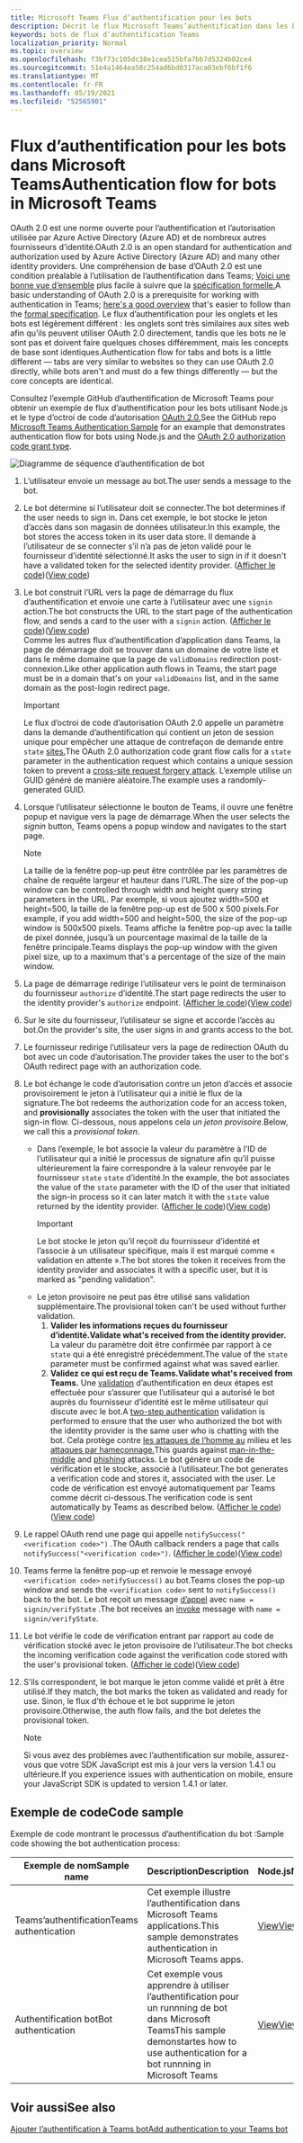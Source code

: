 ```yaml
---
title: Microsoft Teams Flux d’authentification pour les bots
description: Décrit le flux Microsoft Teams’authentification dans les bots
keywords: bots de flux d’authentification Teams
localization_priority: Normal
ms.topic: overview
ms.openlocfilehash: f3bf73c105dc38e1cea515bfa7bb7d5324b02ce4
ms.sourcegitcommit: 51e4a1464ea58c254ad6bd0317aca03ebf6bf1f6
ms.translationtype: MT
ms.contentlocale: fr-FR
ms.lasthandoff: 05/19/2021
ms.locfileid: "52565901"
---
```

# <a name="authentication-flow-for-bots-in-microsoft-teams"></a><span data-ttu-id="ba890-104">Flux d’authentification pour les bots dans Microsoft Teams</span><span class="sxs-lookup"><span data-stu-id="ba890-104">Authentication flow for bots in Microsoft Teams</span></span>

<span data-ttu-id="ba890-105">OAuth 2.0 est une norme ouverte pour l’authentification et l’autorisation utilisée par Azure Active Directory (Azure AD) et de nombreux autres fournisseurs d’identité.</span><span class="sxs-lookup"><span data-stu-id="ba890-105">OAuth 2.0 is an open standard for authentication and authorization used by Azure Active Directory (Azure AD) and many other identity providers.</span></span> <span data-ttu-id="ba890-106">Une compréhension de base d’OAuth 2.0 est une condition préalable à l’utilisation de l’authentification dans Teams; [Voici une bonne vue d’ensemble](https://aaronparecki.com/oauth-2-simplified/) plus facile à suivre que la [spécification formelle.](https://oauth.net/2/)</span><span class="sxs-lookup"><span data-stu-id="ba890-106">A basic understanding of OAuth 2.0 is a prerequisite for working with authentication in Teams; [here's a good overview](https://aaronparecki.com/oauth-2-simplified/) that's easier to follow than the [formal specification](https://oauth.net/2/).</span></span> <span data-ttu-id="ba890-107">Le flux d’authentification pour les onglets et les bots est légèrement différent : les onglets sont très similaires aux sites web afin qu’ils peuvent utiliser OAuth 2.0 directement, tandis que les bots ne le sont pas et doivent faire quelques choses différemment, mais les concepts de base sont identiques.</span><span class="sxs-lookup"><span data-stu-id="ba890-107">Authentication flow for tabs and bots is a little different — tabs are very similar to websites so they can use OAuth 2.0 directly, while bots aren't and must do a few things differently — but the core concepts are identical.</span></span>

<span data-ttu-id="ba890-108">Consultez l’exemple GitHub [](https://github.com/OfficeDev/Microsoft-Teams-Samples/tree/main/samples/app-auth/nodejs) d’authentification de Microsoft Teams pour obtenir un exemple de flux d’authentification pour les bots utilisant Node.js et le type d’octroi de code d’autorisation [OAuth 2.0.](https://oauth.net/2/grant-types/authorization-code/)</span><span class="sxs-lookup"><span data-stu-id="ba890-108">See the GitHub repo [Microsoft Teams Authentication Sample](https://github.com/OfficeDev/Microsoft-Teams-Samples/tree/main/samples/app-auth/nodejs) for an example that demonstrates authentication flow for bots using Node.js and the [OAuth 2.0 authorization code grant type](https://oauth.net/2/grant-types/authorization-code/).</span></span>

![Diagramme de séquence d’authentification de bot](../../../assets/images/authentication/bot_auth_sequence_diagram.png)

1. <span data-ttu-id="ba890-110">L’utilisateur envoie un message au bot.</span><span class="sxs-lookup"><span data-stu-id="ba890-110">The user sends a message to the bot.</span></span>
2. <span data-ttu-id="ba890-111">Le bot détermine si l’utilisateur doit se connecter.</span><span class="sxs-lookup"><span data-stu-id="ba890-111">The bot determines if the user needs to sign in.</span></span>
   <span data-ttu-id="ba890-112">Dans cet exemple, le bot stocke le jeton d’accès dans son magasin de données utilisateur.</span><span class="sxs-lookup"><span data-stu-id="ba890-112">In this example, the bot stores the access token in its user data store.</span></span> <span data-ttu-id="ba890-113">Il demande à l’utilisateur de se connecter s’il n’a pas de jeton validé pour le fournisseur d’identité sélectionné.</span><span class="sxs-lookup"><span data-stu-id="ba890-113">It asks the user to sign in if it doesn't have a validated token for the selected identity provider.</span></span> <span data-ttu-id="ba890-114">([Afficher le code](https://github.com/OfficeDev/microsoft-teams-sample-auth-node/blob/469952a26d618dbf884a3be53c7d921cc580b1e2/src/utils/AuthenticationUtils.ts#L58-L76))</span><span class="sxs-lookup"><span data-stu-id="ba890-114">([View code](https://github.com/OfficeDev/microsoft-teams-sample-auth-node/blob/469952a26d618dbf884a3be53c7d921cc580b1e2/src/utils/AuthenticationUtils.ts#L58-L76))</span></span>
3. <span data-ttu-id="ba890-115">Le bot construit l’URL vers la page de démarrage du flux d’authentification et envoie une carte à l’utilisateur avec une `signin` action.</span><span class="sxs-lookup"><span data-stu-id="ba890-115">The bot constructs the URL to the start page of the authentication flow, and sends a card to the user with a `signin` action.</span></span> <span data-ttu-id="ba890-116">([Afficher le code](https://github.com/OfficeDev/microsoft-teams-sample-auth-node/blob/469952a26d618dbf884a3be53c7d921cc580b1e2/src/dialogs/BaseIdentityDialog.ts#L160-L190))</span><span class="sxs-lookup"><span data-stu-id="ba890-116">([View code](https://github.com/OfficeDev/microsoft-teams-sample-auth-node/blob/469952a26d618dbf884a3be53c7d921cc580b1e2/src/dialogs/BaseIdentityDialog.ts#L160-L190))</span></span></br>
    <span data-ttu-id="ba890-117">Comme les autres flux d’authentification d’application dans Teams, la page de démarrage doit se trouver dans un domaine de votre liste et dans le même domaine que la page de `validDomains` redirection post-connexion.</span><span class="sxs-lookup"><span data-stu-id="ba890-117">Like other application auth flows in Teams, the start page must be in a domain that's on your `validDomains` list, and in the same domain as the post-login redirect page.</span></span>
    > [!IMPORTANT] 
    > <span data-ttu-id="ba890-118">Le flux d’octroi de code d’autorisation OAuth 2.0 appelle un paramètre dans la demande d’authentification qui contient un jeton de session unique pour empêcher une attaque de contrefaçon de demande entre `state` [sites.](https://en.wikipedia.org/wiki/Cross-site_request_forgery)</span><span class="sxs-lookup"><span data-stu-id="ba890-118">The OAuth 2.0 authorization code grant flow calls for a `state` parameter in the authentication request which contains a unique session token to prevent a [cross-site request forgery attack](https://en.wikipedia.org/wiki/Cross-site_request_forgery).</span></span> <span data-ttu-id="ba890-119">L’exemple utilise un GUID généré de manière aléatoire.</span><span class="sxs-lookup"><span data-stu-id="ba890-119">The example uses a randomly-generated GUID.</span></span>
4. <span data-ttu-id="ba890-120">Lorsque l’utilisateur  sélectionne le bouton de Teams, il ouvre une fenêtre popup et navigue vers la page de démarrage.</span><span class="sxs-lookup"><span data-stu-id="ba890-120">When the user selects the *signin* button, Teams opens a popup window and navigates to the start page.</span></span>
   > [!NOTE]
   > <span data-ttu-id="ba890-121">La taille de la fenêtre pop-up peut être contrôlée par les paramètres de chaîne de requête largeur et hauteur dans l’URL.</span><span class="sxs-lookup"><span data-stu-id="ba890-121">The size of the pop-up window can be controlled through width and height query string parameters in the URL.</span></span> <span data-ttu-id="ba890-122">Par exemple, si vous ajoutez width=500 et height=500, la taille de la fenêtre pop-up est de 500 x 500 pixels.</span><span class="sxs-lookup"><span data-stu-id="ba890-122">For example, if you add width=500 and height=500, the size of the pop-up window is 500x500 pixels.</span></span> <span data-ttu-id="ba890-123">Teams affiche la fenêtre pop-up avec la taille de pixel donnée, jusqu’à un pourcentage maximal de la taille de la fenêtre principale.</span><span class="sxs-lookup"><span data-stu-id="ba890-123">Teams displays the pop-up window with the given pixel size, up to a maximum that's a percentage of the size of the main window.</span></span>

5. <span data-ttu-id="ba890-124">La page de démarrage redirige l’utilisateur vers le point de terminaison du fournisseur `authorize` d’identité.</span><span class="sxs-lookup"><span data-stu-id="ba890-124">The start page redirects the user to the identity provider's `authorize` endpoint.</span></span> <span data-ttu-id="ba890-125">([Afficher le code](https://github.com/OfficeDev/microsoft-teams-sample-auth-node/blob/469952a26d618dbf884a3be53c7d921cc580b1e2/public/html/auth-start.html#L51-L56))</span><span class="sxs-lookup"><span data-stu-id="ba890-125">([View code](https://github.com/OfficeDev/microsoft-teams-sample-auth-node/blob/469952a26d618dbf884a3be53c7d921cc580b1e2/public/html/auth-start.html#L51-L56))</span></span>
6. <span data-ttu-id="ba890-126">Sur le site du fournisseur, l’utilisateur se signe et accorde l’accès au bot.</span><span class="sxs-lookup"><span data-stu-id="ba890-126">On the provider's site, the user signs in and grants access to the bot.</span></span>
7. <span data-ttu-id="ba890-127">Le fournisseur redirige l’utilisateur vers la page de redirection OAuth du bot avec un code d’autorisation.</span><span class="sxs-lookup"><span data-stu-id="ba890-127">The provider takes the user to the bot's OAuth redirect page with an authorization code.</span></span>
8. <span data-ttu-id="ba890-128">Le bot échange le code d’autorisation  contre un jeton d’accès et associe provisoirement le jeton à l’utilisateur qui a initié le flux de la signature.</span><span class="sxs-lookup"><span data-stu-id="ba890-128">The bot redeems the authorization code for an access token, and **provisionally** associates the token with the user that initiated the sign-in flow.</span></span> <span data-ttu-id="ba890-129">Ci-dessous, nous appelons cela *un jeton provisoire*.</span><span class="sxs-lookup"><span data-stu-id="ba890-129">Below, we call this a *provisional token*.</span></span>
    * <span data-ttu-id="ba890-130">Dans l’exemple, le bot associe la valeur du paramètre à l’ID de l’utilisateur qui a initié le processus de signature afin qu’il puisse ultérieurement la faire correspondre à la valeur renvoyée par le fournisseur `state` `state` d’identité.</span><span class="sxs-lookup"><span data-stu-id="ba890-130">In the example, the bot associates the value of the `state` parameter with the ID of the user that initiated the sign-in process so it can later match it with the `state` value returned by the identity provider.</span></span> <span data-ttu-id="ba890-131">([Afficher le code](https://github.com/OfficeDev/microsoft-teams-sample-auth-node/blob/469952a26d618dbf884a3be53c7d921cc580b1e2/src/AuthBot.ts#L70-L99))</span><span class="sxs-lookup"><span data-stu-id="ba890-131">([View code](https://github.com/OfficeDev/microsoft-teams-sample-auth-node/blob/469952a26d618dbf884a3be53c7d921cc580b1e2/src/AuthBot.ts#L70-L99))</span></span>
      > [!IMPORTANT] 
      > <span data-ttu-id="ba890-132">Le bot stocke le jeton qu’il reçoit du fournisseur d’identité et l’associe à un utilisateur spécifique, mais il est marqué comme « validation en attente ».</span><span class="sxs-lookup"><span data-stu-id="ba890-132">The bot stores the token it receives from the identity provider and associates it with a specific user, but it is marked as "pending validation".</span></span> 
    * <span data-ttu-id="ba890-133">Le jeton provisoire ne peut pas être utilisé sans validation supplémentaire.</span><span class="sxs-lookup"><span data-stu-id="ba890-133">The provisional token can't be used without further validation.</span></span>
      1. <span data-ttu-id="ba890-134">**Valider les informations reçues du fournisseur d’identité.**</span><span class="sxs-lookup"><span data-stu-id="ba890-134">**Validate what's received from the identity provider.**</span></span> <span data-ttu-id="ba890-135">La valeur du paramètre doit être confirmée par rapport à ce `state` qui a été enregistré précédemment.</span><span class="sxs-lookup"><span data-stu-id="ba890-135">The value of the `state` parameter must be confirmed against what was saved earlier.</span></span> 
      1. <span data-ttu-id="ba890-136">**Validez ce qui est reçu de Teams.**</span><span class="sxs-lookup"><span data-stu-id="ba890-136">**Validate what's received from Teams.**</span></span> <span data-ttu-id="ba890-137">Une [validation](https://en.wikipedia.org/wiki/Man-in-the-middle_attack) d’authentification en deux étapes est effectuée pour s’assurer que l’utilisateur qui a autorisé le bot auprès du fournisseur d’identité est le même utilisateur qui discute avec le bot.</span><span class="sxs-lookup"><span data-stu-id="ba890-137">A [two-step authentication](https://en.wikipedia.org/wiki/Man-in-the-middle_attack) validation is performed to ensure that the user who authorized the bot with the identity provider is the same user who is chatting with the bot.</span></span> <span data-ttu-id="ba890-138">Cela protège contre [les attaques de l’homme au](https://en.wikipedia.org/wiki/Man-in-the-middle_attack) milieu et les [attaques par hameçonnage.](https://en.wikipedia.org/wiki/Phishing)</span><span class="sxs-lookup"><span data-stu-id="ba890-138">This guards against [man-in-the-middle](https://en.wikipedia.org/wiki/Man-in-the-middle_attack) and [phishing](https://en.wikipedia.org/wiki/Phishing) attacks.</span></span> <span data-ttu-id="ba890-139">Le bot génère un code de vérification et le stocke, associé à l’utilisateur.</span><span class="sxs-lookup"><span data-stu-id="ba890-139">The bot generates a verification code and stores it, associated with the user.</span></span> <span data-ttu-id="ba890-140">Le code de vérification est envoyé automatiquement par Teams comme décrit ci-dessous.</span><span class="sxs-lookup"><span data-stu-id="ba890-140">The verification code is sent automatically by Teams as described below.</span></span> <span data-ttu-id="ba890-141">([Afficher le code](https://github.com/OfficeDev/microsoft-teams-sample-auth-node/blob/469952a26d618dbf884a3be53c7d921cc580b1e2/src/AuthBot.ts#L100-L113))</span><span class="sxs-lookup"><span data-stu-id="ba890-141">([View code](https://github.com/OfficeDev/microsoft-teams-sample-auth-node/blob/469952a26d618dbf884a3be53c7d921cc580b1e2/src/AuthBot.ts#L100-L113))</span></span>
9. <span data-ttu-id="ba890-142">Le rappel OAuth rend une page qui appelle `notifySuccess("<verification code>")` .</span><span class="sxs-lookup"><span data-stu-id="ba890-142">The OAuth callback renders a page that calls `notifySuccess("<verification code>")`.</span></span> <span data-ttu-id="ba890-143">([Afficher le code](https://github.com/OfficeDev/microsoft-teams-sample-auth-node/blob/master/src/views/oauth-callback-success.hbs))</span><span class="sxs-lookup"><span data-stu-id="ba890-143">([View code](https://github.com/OfficeDev/microsoft-teams-sample-auth-node/blob/master/src/views/oauth-callback-success.hbs))</span></span>
10. <span data-ttu-id="ba890-144">Teams ferme la fenêtre pop-up et renvoie le message envoyé `<verification code>` `notifySuccess()` au bot.</span><span class="sxs-lookup"><span data-stu-id="ba890-144">Teams closes the pop-up window and sends the `<verification code>` sent to `notifySuccess()` back to the bot.</span></span> <span data-ttu-id="ba890-145">Le bot reçoit un message [d’appel](/bot-framework/dotnet/bot-builder-dotnet-activities#invoke) avec `name = signin/verifyState` .</span><span class="sxs-lookup"><span data-stu-id="ba890-145">The bot receives an [invoke](/bot-framework/dotnet/bot-builder-dotnet-activities#invoke) message with `name = signin/verifyState`.</span></span>
11. <span data-ttu-id="ba890-146">Le bot vérifie le code de vérification entrant par rapport au code de vérification stocké avec le jeton provisoire de l’utilisateur.</span><span class="sxs-lookup"><span data-stu-id="ba890-146">The bot checks the incoming verification code against the verification code stored with the user's provisional token.</span></span> <span data-ttu-id="ba890-147">([Afficher le code](https://github.com/OfficeDev/microsoft-teams-sample-auth-node/blob/469952a26d618dbf884a3be53c7d921cc580b1e2/src/dialogs/BaseIdentityDialog.ts#L127-L140))</span><span class="sxs-lookup"><span data-stu-id="ba890-147">([View code](https://github.com/OfficeDev/microsoft-teams-sample-auth-node/blob/469952a26d618dbf884a3be53c7d921cc580b1e2/src/dialogs/BaseIdentityDialog.ts#L127-L140))</span></span>
12. <span data-ttu-id="ba890-148">S’ils correspondent, le bot marque le jeton comme validé et prêt à être utilisé.</span><span class="sxs-lookup"><span data-stu-id="ba890-148">If they match, the bot marks the token as validated and ready for use.</span></span> <span data-ttu-id="ba890-149">Sinon, le flux d’th échoue et le bot supprime le jeton provisoire.</span><span class="sxs-lookup"><span data-stu-id="ba890-149">Otherwise, the auth flow fails, and the bot deletes the provisional token.</span></span>

    > [!NOTE]
    > <span data-ttu-id="ba890-150">Si vous avez des problèmes avec l’authentification sur mobile, assurez-vous que votre SDK JavaScript est mis à jour vers la version 1.4.1 ou ultérieure.</span><span class="sxs-lookup"><span data-stu-id="ba890-150">If you experience issues with authentication on mobile, ensure your JavaScript SDK is updated to version 1.4.1 or later.</span></span>

## <a name="code-sample"></a><span data-ttu-id="ba890-151">Exemple de code</span><span class="sxs-lookup"><span data-stu-id="ba890-151">Code sample</span></span>

<span data-ttu-id="ba890-152">Exemple de code montrant le processus d’authentification du bot :</span><span class="sxs-lookup"><span data-stu-id="ba890-152">Sample code showing the bot authentication process:</span></span>

| <span data-ttu-id="ba890-153">**Exemple de nom**</span><span class="sxs-lookup"><span data-stu-id="ba890-153">**Sample name**</span></span> | <span data-ttu-id="ba890-154">**Description**</span><span class="sxs-lookup"><span data-stu-id="ba890-154">**Description**</span></span> | <span data-ttu-id="ba890-155">**Node.js**</span><span class="sxs-lookup"><span data-stu-id="ba890-155">**Node.js**</span></span> | <span data-ttu-id="ba890-156">**.NET**</span><span class="sxs-lookup"><span data-stu-id="ba890-156">**.NET**</span></span> | <span data-ttu-id="ba890-157">**Python**</span><span class="sxs-lookup"><span data-stu-id="ba890-157">**Python**</span></span> |
|-----------------|----------------|--------------|----------|-----------|
| <span data-ttu-id="ba890-158">Teams’authentification</span><span class="sxs-lookup"><span data-stu-id="ba890-158">Teams authentication</span></span> | <span data-ttu-id="ba890-159">Cet exemple illustre l’authentification dans Microsoft Teams applications.</span><span class="sxs-lookup"><span data-stu-id="ba890-159">This sample demonstrates authentication in Microsoft Teams apps.</span></span> | [<span data-ttu-id="ba890-160">View</span><span class="sxs-lookup"><span data-stu-id="ba890-160">View</span></span>](https://github.com/OfficeDev/microsoft-teams-sample-auth-node) | | |
| <span data-ttu-id="ba890-161">Authentification bot</span><span class="sxs-lookup"><span data-stu-id="ba890-161">Bot authentication</span></span> | <span data-ttu-id="ba890-162">Cet exemple vous apprendre à utiliser l’authentification pour un runnning de bot dans Microsoft Teams</span><span class="sxs-lookup"><span data-stu-id="ba890-162">This sample demonstartes how to use authentication for a bot runnning in Microsoft Teams</span></span> | [<span data-ttu-id="ba890-163">View</span><span class="sxs-lookup"><span data-stu-id="ba890-163">View</span></span>](https://github.com/microsoft/BotBuilder-Samples/tree/main/samples/javascript_nodejs/46.teams-auth) | [<span data-ttu-id="ba890-164">View</span><span class="sxs-lookup"><span data-stu-id="ba890-164">View</span></span>](https://github.com/microsoft/BotBuilder-Samples/tree/main/samples/csharp_dotnetcore/46.teams-auth) | [<span data-ttu-id="ba890-165">View</span><span class="sxs-lookup"><span data-stu-id="ba890-165">View</span></span>](https://github.com/microsoft/BotBuilder-Samples/tree/main/samples/python/46.teams-auth)

## <a name="see-also"></a><span data-ttu-id="ba890-166">Voir aussi</span><span class="sxs-lookup"><span data-stu-id="ba890-166">See also</span></span>

[<span data-ttu-id="ba890-167">Ajouter l’authentification à Teams bot</span><span class="sxs-lookup"><span data-stu-id="ba890-167">Add authentication to your Teams bot</span></span>](add-authentication.md)

